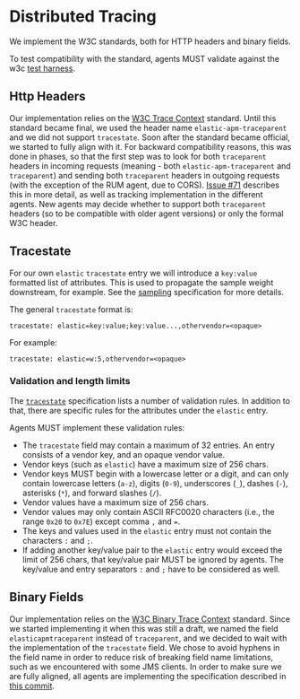 # Distributed Tracing

We implement the W3C standards, both for HTTP headers and binary fields.

To test compatibility with the standard,
agents MUST validate against the w3c [test harness](https://github.com/w3c/trace-context/blob/master/test/test_data.json).

## Http Headers

Our implementation relies on the [W3C Trace Context](https://www.w3.org/TR/trace-context-1/) standard. Until this standard became final,
we used the header name `elastic-apm-traceparent` and we did not support `tracestate`. Soon after the standard became official, we
started to fully align with it. For backward compatibility reasons, this was done in phases, so that the first step was to look for both
`traceparent` headers in incoming requests (meaning - both `elastic-apm-traceparent` and `traceparent`) and sending both `traceparent` headers in outgoing requests (with the exception of the RUM agent,
due to CORS). [Issue #71](https://github.com/elastic/apm/issues/71) describes this in more detail, as well as tracking implementation
in the different agents.
New agents may decide whether to support both `traceparent` headers (so to be compatible with older agent versions) or only the formal W3C
header.

## Tracestate

For our own `elastic` `tracestate` entry we will introduce a `key:value` formatted list of attributes.
This is used to propagate the sample weight downstream, for example.
See the [sampling](sampling.md) specification for more details.

The general `tracestate` format is:

    tracestate: elastic=key:value;key:value...,othervendor=<opaque>

For example:

    tracestate: elastic=w:5,othervendor=<opaque>


### Validation and length limits

The [`tracestate`](https://www.w3.org/TR/trace-context/#tracestate-header)
specification lists a number of validation rules.
In addition to that,
there are specific rules for the attributes under the `elastic` entry.

Agents MUST implement these validation rules:

- The `tracestate` field may contain a maximum of 32 entries.
  An entry consists of a vendor key, and an opaque vendor value.
- Vendor keys (such as `elastic`) have a maximum size of 256 chars.
- Vendor keys MUST begin with a lowercase letter or a digit,
  and can only contain lowercase letters (`a-z`),
  digits (`0-9`), underscores (`_`), dashes (`-`), asterisks (`*`),
  and forward slashes (`/`).
- Vendor values have a maximum size of 256 chars.
- Vendor values may only contain ASCII RFC0020 characters (i.e., the range `0x20` to `0x7E`) except comma `,` and `=`.
- The keys and values used in the `elastic` entry must not contain the characters `:` and `;`.
- If adding another key/value pair to the `elastic` entry would exceed the limit of 256 chars,
  that key/value pair MUST be ignored by agents.
  The key/value and entry separators `:` and `;` have to be considered as well.

## Binary Fields

Our implementation relies on the [W3C Binary Trace Context](https://w3c.github.io/trace-context-binary/) standard. Since we started
implementing it when this was still a draft, we named the field `elasticapmtraceparent` instead of `traceparent`, and we decided to
wait with the implementation of the `tracestate` field. We chose to avoid hyphens in the field name in order to reduce risk of breaking field name limitations, such as we encountered with some JMS clients.
In order to make sure we are fully aligned, all agents are implementing the
specification described in [this commit](https://github.com/w3c/trace-context-binary/blob/571cafae56360d99c1f233e7df7d0009b44201fe/spec/20-binary-format.md).
